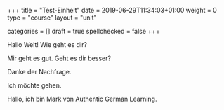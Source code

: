 +++
title = "Test-Einheit"
date =  2019-06-29T11:34:03+01:00
weight = 0
type = "course"
layout = "unit"

categories = []
draft = true
spellchecked = false
+++

Hallo Welt! Wie geht es dir?

Mir geht es gut. Geht es dir besser?

Danke der Nachfrage.

Ich möchte gehen.

Hallo, ich bin Mark von Authentic German Learning.
